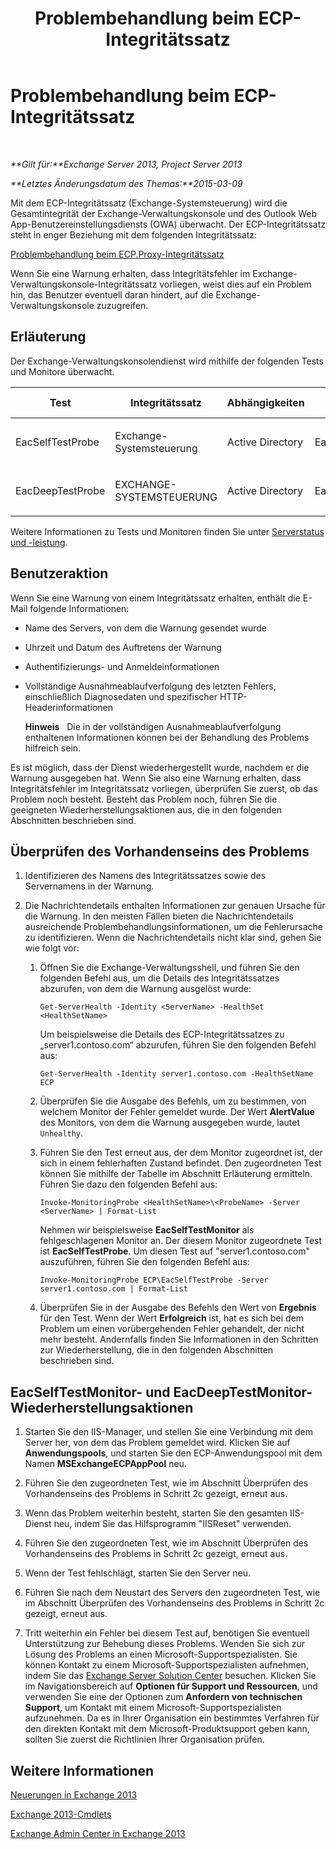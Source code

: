 ﻿---
title: Problembehandlung beim ECP-Integritätssatz
TOCTitle: Problembehandlung beim ECP-Integritätssatz
ms:assetid: 0a1cfcd5-585c-4a0a-9d3c-28dc49e16a6c
ms:mtpsurl: https://technet.microsoft.com/de-de/library/ms.exch.scom.ecp(v=EXCHG.150)
ms:contentKeyID: 53181851
ms.date: 10/08/2015
mtps_version: v=EXCHG.150
ms.translationtype: HT
---

# Problembehandlung beim ECP-Integritätssatz

 

_**Gilt für:**Exchange Server 2013, Project Server 2013_

_**Letztes Änderungsdatum des Themas:**2015-03-09_

Mit dem ECP-Integritätssatz (Exchange-Systemsteuerung) wird die Gesamtintegrität der Exchange-Verwaltungskonsole und des Outlook Web App-Benutzereinstellungsdiensts (OWA) überwacht. Der ECP-Integritätssatz steht in enger Beziehung mit dem folgenden Integritätssatz:

[Problembehandlung beim ECP.Proxy-Integritätssatz](troubleshooting-ecp-proxy-health-set.md)

Wenn Sie eine Warnung erhalten, dass Integritätsfehler im Exchange-Verwaltungskonsole-Integritätssatz vorliegen, weist dies auf ein Problem hin, das Benutzer eventuell daran hindert, auf die Exchange-Verwaltungskonsole zuzugreifen.

## Erläuterung

Der Exchange-Verwaltungskonsolendienst wird mithilfe der folgenden Tests und Monitore überwacht.


<table>
<colgroup>
<col style="width: 25%" />
<col style="width: 25%" />
<col style="width: 25%" />
<col style="width: 25%" />
</colgroup>
<thead>
<tr class="header">
<th>Test</th>
<th>Integritätssatz</th>
<th>Abhängigkeiten</th>
<th>Zugehörige Monitore</th>
</tr>
</thead>
<tbody>
<tr class="odd">
<td><p>EacSelfTestProbe</p></td>
<td><p>Exchange-Systemsteuerung</p></td>
<td><p>Active Directory</p></td>
<td><p>EacSelfTestMonitor</p></td>
</tr>
<tr class="even">
<td><p>EacDeepTestProbe</p></td>
<td><p>EXCHANGE-SYSTEMSTEUERUNG</p></td>
<td><p>Active Directory</p></td>
<td><p>EacDeepTestMonitor</p></td>
</tr>
</tbody>
</table>


Weitere Informationen zu Tests und Monitoren finden Sie unter [Serverstatus und -leistung](https://technet.microsoft.com/de-de/library/jj150551\(v=exchg.150\)).

## Benutzeraktion

Wenn Sie eine Warnung von einem Integritätssatz erhalten, enthält die E-Mail folgende Informationen:

  - Name des Servers, von dem die Warnung gesendet wurde

  - Uhrzeit und Datum des Auftretens der Warnung

  - Authentifizierungs- und Anmeldeinformationen

  - Vollständige Ausnahmeablaufverfolgung des letzten Fehlers, einschließlich Diagnosedaten und spezifischer HTTP-Headerinformationen
    
    **Hinweis**   Die in der vollständigen Ausnahmeablaufverfolgung enthaltenen Informationen können bei der Behandlung des Problems hilfreich sein.

Es ist möglich, dass der Dienst wiederhergestellt wurde, nachdem er die Warnung ausgegeben hat. Wenn Sie also eine Warnung erhalten, dass Integritätsfehler im Integritätssatz vorliegen, überprüfen Sie zuerst, ob das Problem noch besteht. Besteht das Problem noch, führen Sie die geeigneten Wiederherstellungsaktionen aus, die in den folgenden Abschnitten beschrieben sind.

## Überprüfen des Vorhandenseins des Problems

1.  Identifizieren des Namens des Integritätssatzes sowie des Servernamens in der Warnung.

2.  Die Nachrichtendetails enthalten Informationen zur genauen Ursache für die Warnung. In den meisten Fällen bieten die Nachrichtendetails ausreichende Problembehandlungsinformationen, um die Fehlerursache zu identifizieren. Wenn die Nachrichtendetails nicht klar sind, gehen Sie wie folgt vor:
    
    1.  Öffnen Sie die Exchange-Verwaltungsshell, und führen Sie den folgenden Befehl aus, um die Details des Integritätssatzes abzurufen, von dem die Warnung ausgelöst wurde:
        
            Get-ServerHealth -Identity <ServerName> -HealthSet <HealthSetName>
        
        Um beispielsweise die Details des ECP-Integritätssatzes zu „server1.contoso.com“ abzurufen, führen Sie den folgenden Befehl aus:
        
            Get-ServerHealth -Identity server1.contoso.com -HealthSetName ECP
    
    2.  Überprüfen Sie die Ausgabe des Befehls, um zu bestimmen, von welchem Monitor der Fehler gemeldet wurde. Der Wert **AlertValue** des Monitors, von dem die Warnung ausgegeben wurde, lautet `Unhealthy`.
    
    3.  Führen Sie den Test erneut aus, der dem Monitor zugeordnet ist, der sich in einem fehlerhaften Zustand befindet. Den zugeordneten Test können Sie mithilfe der Tabelle im Abschnitt Erläuterung ermitteln. Führen Sie dazu den folgenden Befehl aus:
        
            Invoke-MonitoringProbe <HealthSetName>\<ProbeName> -Server <ServerName> | Format-List
        
        Nehmen wir beispielsweise **EacSelfTestMonitor** als fehlgeschlagenen Monitor an. Der diesem Monitor zugeordnete Test ist **EacSelfTestProbe**. Um diesen Test auf "server1.contoso.com" auszuführen, führen Sie den folgenden Befehl aus:
        
            Invoke-MonitoringProbe ECP\EacSelfTestProbe -Server server1.contoso.com | Format-List
    
    4.  Überprüfen Sie in der Ausgabe des Befehls den Wert von **Ergebnis** für den Test. Wenn der Wert **Erfolgreich** ist, hat es sich bei dem Problem um einen vorübergehenden Fehler gehandelt, der nicht mehr besteht. Andernfalls finden Sie Informationen in den Schritten zur Wiederherstellung, die in den folgenden Abschnitten beschrieben sind.

## EacSelfTestMonitor- und EacDeepTestMonitor-Wiederherstellungsaktionen

1.  Starten Sie den IIS-Manager, und stellen Sie eine Verbindung mit dem Server her, von dem das Problem gemeldet wird. Klicken Sie auf **Anwendungspools**, und starten Sie den ECP-Anwendungspool mit dem Namen **MSExchangeECPAppPool** neu.

2.  Führen Sie den zugeordneten Test, wie im Abschnitt Überprüfen des Vorhandenseins des Problems in Schritt 2c gezeigt, erneut aus.

3.  Wenn das Problem weiterhin besteht, starten Sie den gesamten IIS-Dienst neu, indem Sie das Hilfsprogramm "IISReset" verwenden.

4.  Führen Sie den zugeordneten Test, wie im Abschnitt Überprüfen des Vorhandenseins des Problems in Schritt 2c gezeigt, erneut aus.

5.  Wenn der Test fehlschlägt, starten Sie den Server neu.

6.  Führen Sie nach dem Neustart des Servers den zugeordneten Test, wie im Abschnitt Überprüfen des Vorhandenseins des Problems in Schritt 2c gezeigt, erneut aus.

7.  Tritt weiterhin ein Fehler bei diesem Test auf, benötigen Sie eventuell Unterstützung zur Behebung dieses Problems. Wenden Sie sich zur Lösung des Problems an einen Microsoft-Supportspezialisten. Sie können Kontakt zu einem Microsoft-Supportspezialisten aufnehmen, indem Sie das [Exchange Server Solution Center](http://go.microsoft.com/fwlink/p/?linkid=180809) besuchen. Klicken Sie im Navigationsbereich auf **Optionen für Support und Ressourcen**, und verwenden Sie eine der Optionen zum **Anfordern von technischen Support**, um Kontakt mit einem Microsoft-Supportspezialisten aufzunehmen. Da es in Ihrer Organisation ein bestimmtes Verfahren für den direkten Kontakt mit dem Microsoft-Produktsupport geben kann, sollten Sie zuerst die Richtlinien Ihrer Organisation prüfen.

## Weitere Informationen

[Neuerungen in Exchange 2013](https://technet.microsoft.com/de-de/library/jj150540\(v=exchg.150\))

[Exchange 2013-Cmdlets](https://technet.microsoft.com/de-de/library/bb124413\(v=exchg.150\))

[Exchange Admin Center in Exchange 2013](https://technet.microsoft.com/de-de/library/jj150562\(v=exchg.150\))

